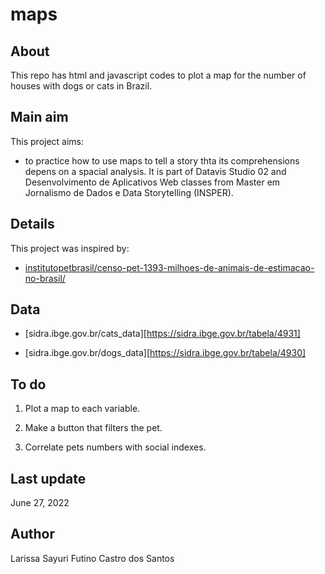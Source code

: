# maps


## About

This repo has html and javascript codes to plot a map for the number of houses with dogs or cats in Brazil.

## Main aim

This project aims:

* to practice how to use maps to tell a story thta its comprehensions depens on a spacial analysis. It is part of Datavis Studio 02 and Desenvolvimento de Aplicativos Web classes from Master em Jornalismo de Dados e Data Storytelling (INSPER).


## Details

This project was inspired by:

* [institutopetbrasil/censo-pet-1393-milhoes-de-animais-de-estimacao-no-brasil/](http://institutopetbrasil.com/imprensa/censo-pet-1393-milhoes-de-animais-de-estimacao-no-brasil/)

## Data

* [sidra.ibge.gov.br/cats_data][https://sidra.ibge.gov.br/tabela/4931]

* [sidra.ibge.gov.br/dogs_data][https://sidra.ibge.gov.br/tabela/4930]


## To do

1. Plot a map to each variable.

2. Make a button that filters the pet.

3. Correlate pets numbers with social indexes.

## Last update

June 27, 2022


## Author

Larissa Sayuri Futino Castro dos Santos
